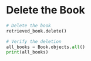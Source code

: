 # Delete the Book

```python
# Delete the book
retrieved_book.delete()

# Verify the deletion
all_books = Book.objects.all()
print(all_books)
